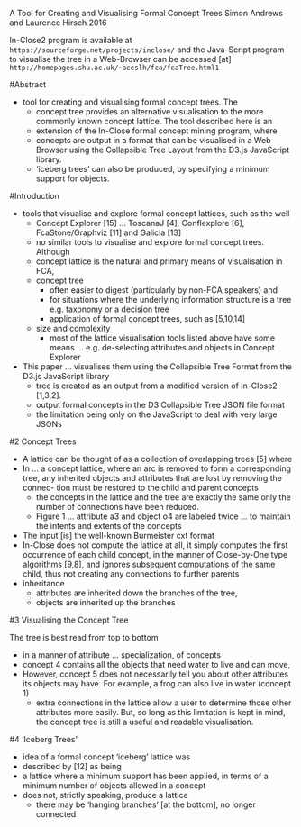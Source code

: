 A Tool for Creating and Visualising Formal Concept Trees
Simon Andrews and Laurence Hirsch
2016

In-Close2 program is available at `https://sourceforge.net/projects/inclose/`
and the Java-Script program to visualise the tree in a Web-Browser can be accessed [at]
`http://homepages.shu.ac.uk/~aceslh/fca/fcaTree.html1`

#Abstract

* tool for creating and visualising formal concept trees.  The 
  * concept tree provides an alternative visualisation to the more commonly
    known concept lattice. The tool described here is an 
  * extension of the In-Close formal concept mining program, where 
  * concepts are output in a format that can be visualised in a Web Browser
    using the Collapsible Tree Layout from the D3.js JavaScript library.
  * ‘iceberg trees’ can also be produced, by specifying a minimum support for
    objects.

#Introduction

* tools that visualise and explore formal concept lattices, such as the well
  * Concept Explorer [15] ... ToscanaJ [4], Conflexplore [6], FcaStone/Graphviz
    [11] and Galicia [13]
  * no similar tools to visualise and explore formal concept trees.  Although
  * concept lattice is the natural and primary means of visualisation in FCA,
  * concept tree 
    * often easier to digest (particularly by non-FCA speakers) and
    * for situations where the underlying information structure is a tree
      e.g. taxonomy or a decision tree
    * application of formal concept trees, such as [5,10,14]
  * size and complexity
    * most of the lattice visualisation tools listed above have some means ...
      e.g. de-selecting attributes and objects in Concept Explorer
* This paper ... visualises them using the Collapsible Tree Format 
  from the D3.js JavaScript library
  * tree is created as an output from a modified version of In-Close2 [1,3,2].
  * output formal concepts in the D3 Collapsible Tree JSON file format
  * the limitation being only on the JavaScript to deal with very large JSONs

#2 Concept Trees

* A lattice can be thought of as a collection of overlapping trees [5] where
* In ... a concept lattice, where an arc is removed to form a corresponding
  tree, any inherited objects and attributes that are lost by removing the
  connec- tion must be restored to the child and parent concepts 
  * the concepts in the lattice and the tree are exactly the same 
    only the number of connections have been reduced. 
  * Figure 1 ... attribute a3 and object o4 are labeled twice ... to maintain
    the intents and extents of the concepts 
* The input [is] the well-known Burmeister cxt format
* In-Close does not compute the lattice at all, it 
  simply computes the first occurrence of each child concept, in the manner of
  Close-by-One type algorithms [9,8], and ignores subsequent computations of
  the same child, thus not creating any connections to further parents
* inheritance 
  * attributes are inherited down the branches of the tree, 
  * objects are inherited up the branches

#3 Visualising the Concept Tree

The tree is best read from top to bottom 
* in a manner of attribute ...  specialization, of concepts
* concept 4 contains all the objects that need water to live and can move,
* However, concept 5 does not necessarily tell you about other attributes its
  objects may have. For example, a frog can also live in water (concept 1)
  * extra connections in the lattice allow a user to determine those other
    attributes more easily. But, so long as this limitation is kept in mind,
    the concept tree is still a useful and readable visualisation.

#4 ‘Iceberg Trees’

* idea of a formal concept ‘iceberg’ lattice was 
* described by [12] as being 
* a lattice where a minimum support has been applied, in terms of a minimum
  number of objects allowed in a concept
* does not, strictly speaking, produce a lattice
  * there may be ‘hanging branches’ [at the bottom], no longer connected 
